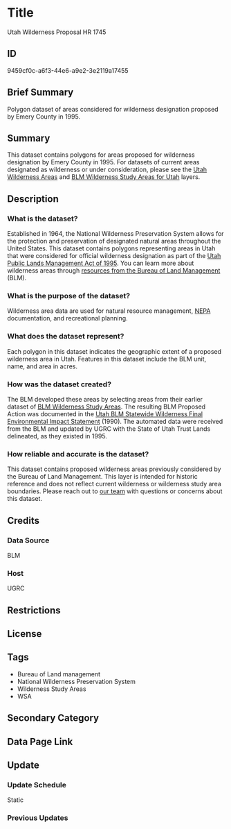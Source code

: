 # Title

Utah Wilderness Proposal HR 1745

## ID

9459cf0c-a6f3-44e6-a9e2-3e2119a17455

## Brief Summary

Polygon dataset of areas considered for wilderness designation proposed by Emery County in 1995.

## Summary

This dataset contains polygons for areas proposed for wilderness designation by Emery County in 1995. For datasets of current areas designated as wilderness or under consideration, please see the [Utah Wilderness Areas](https://gis.utah.gov/products/sgid/boundaries/wilderness/) and [BLM Wilderness Study Areas for Utah](https://gis.utah.gov/products/sgid/boundaries/blm-wilderness-study-areas/) layers.

## Description

### What is the dataset?

Established in 1964, the National Wilderness Preservation System allows for the protection and preservation of designated natural areas throughout the United States. This dataset contains polygons representing areas in Utah that were considered for official wilderness designation as part of the [Utah Public Lands Management Act of 1995](https://www.congress.gov/bill/104th-congress/house-bill/1745/actions). You can learn more about wilderness areas through [resources from the Bureau of Land Management](https://www.blm.gov/programs/national-conservation-lands/wilderness) (BLM).

### What is the purpose of the dataset?

Wilderness area data are used for natural resource management, [NEPA](https://www.epa.gov/nepa) documentation, and recreational planning.

### What does the dataset represent?

Each polygon in this dataset indicates the geographic extent of a proposed wilderness area in Utah. Features in this dataset include the BLM unit, name, and area in acres.

<!--- There's also a field "is_this_state" that is marked either Y or left blank. Do we know what this indicates? --->

### How was the dataset created?

The BLM developed these areas by selecting areas from their earlier dataset of [BLM Wilderness Study Areas](https://gis.utah.gov/products/sgid/boundaries/blm-wilderness-study-areas/). The resulting BLM Proposed Action was documented in the [Utah BLM Statewide Wilderness Final Environmental Impact Statement](https://archive.org/details/utahblmstatewide3bunit) (1990). The automated data were received from the BLM and updated by UGRC with the State of Utah Trust Lands delineated, as they existed in 1995.

<!--- Did the BLM create all the Wilderness Proposal datasets, or did we create some of them? --->

### How reliable and accurate is the dataset?

This dataset contains proposed wilderness areas previously considered by the Bureau of Land Management. This layer is intended for historic reference and does not reflect current wilderness or wilderness study area boundaries. Please reach out to [our team](https://gis.utah.gov/contact/) with questions or concerns about this dataset.

## Credits

### Data Source

BLM

### Host

UGRC

## Restrictions

## License

## Tags

- Bureau of Land management
- National Wilderness Preservation System
- Wilderness Study Areas
- WSA

## Secondary Category

## Data Page Link

## Update

### Update Schedule

Static

### Previous Updates